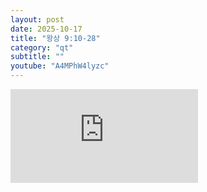 ```yaml
---
layout: post
date: 2025-10-17
title: "왕상 9:10-28"
category: "qt"
subtitle: ""
youtube: "A4MPhW4lyzc"
---
```


<div class="youtube margin-large">
    <iframe src="https://www.youtube.com/embed/A4MPhW4lyzc" title="YouTube video player" frameborder="0" allow="accelerometer; autoplay; clipboard-write; encrypted-media; gyroscope; picture-in-picture; web-share" allowfullscreen></iframe>
</div>

